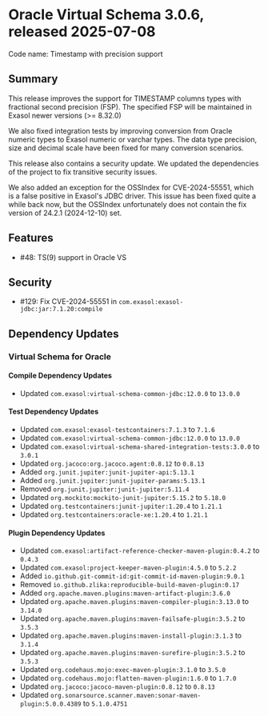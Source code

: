 # Oracle Virtual Schema 3.0.6, released 2025-07-08

Code name: Timestamp with precision support

## Summary

This release improves the support for TIMESTAMP columns types with fractional second precision (FSP). The specified FSP will be maintained in Exasol newer versions (>= 8.32.0)

We also fixed integration tests by improving conversion from Oracle numeric types to Exasol numeric or varchar types. The data type precision, size and decimal scale have been fixed for many conversion scenarios.

This release also contains a security update. We updated the dependencies of the project to fix transitive security issues.

We also added an exception for the OSSIndex for CVE-2024-55551, which is a false positive in Exasol's JDBC driver.
This issue has been fixed quite a while back now, but the OSSIndex unfortunately does not contain the fix version of 24.2.1 (2024-12-10) set.

## Features

* #48: TS(9) support in Oracle VS

## Security

* #129: Fix CVE-2024-55551 in `com.exasol:exasol-jdbc:jar:7.1.20:compile`

## Dependency Updates

### Virtual Schema for Oracle

#### Compile Dependency Updates

* Updated `com.exasol:virtual-schema-common-jdbc:12.0.0` to `13.0.0`

#### Test Dependency Updates

* Updated `com.exasol:exasol-testcontainers:7.1.3` to `7.1.6`
* Updated `com.exasol:virtual-schema-common-jdbc:12.0.0` to `13.0.0`
* Updated `com.exasol:virtual-schema-shared-integration-tests:3.0.0` to `3.0.1`
* Updated `org.jacoco:org.jacoco.agent:0.8.12` to `0.8.13`
* Added `org.junit.jupiter:junit-jupiter-api:5.13.1`
* Added `org.junit.jupiter:junit-jupiter-params:5.13.1`
* Removed `org.junit.jupiter:junit-jupiter:5.11.4`
* Updated `org.mockito:mockito-junit-jupiter:5.15.2` to `5.18.0`
* Updated `org.testcontainers:junit-jupiter:1.20.4` to `1.21.1`
* Updated `org.testcontainers:oracle-xe:1.20.4` to `1.21.1`

#### Plugin Dependency Updates

* Updated `com.exasol:artifact-reference-checker-maven-plugin:0.4.2` to `0.4.3`
* Updated `com.exasol:project-keeper-maven-plugin:4.5.0` to `5.2.2`
* Added `io.github.git-commit-id:git-commit-id-maven-plugin:9.0.1`
* Removed `io.github.zlika:reproducible-build-maven-plugin:0.17`
* Added `org.apache.maven.plugins:maven-artifact-plugin:3.6.0`
* Updated `org.apache.maven.plugins:maven-compiler-plugin:3.13.0` to `3.14.0`
* Updated `org.apache.maven.plugins:maven-failsafe-plugin:3.5.2` to `3.5.3`
* Updated `org.apache.maven.plugins:maven-install-plugin:3.1.3` to `3.1.4`
* Updated `org.apache.maven.plugins:maven-surefire-plugin:3.5.2` to `3.5.3`
* Updated `org.codehaus.mojo:exec-maven-plugin:3.1.0` to `3.5.0`
* Updated `org.codehaus.mojo:flatten-maven-plugin:1.6.0` to `1.7.0`
* Updated `org.jacoco:jacoco-maven-plugin:0.8.12` to `0.8.13`
* Updated `org.sonarsource.scanner.maven:sonar-maven-plugin:5.0.0.4389` to `5.1.0.4751`
